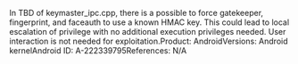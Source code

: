 In TBD of keymaster_ipc.cpp, there is a possible to force gatekeeper, fingerprint, and faceauth to use a known HMAC key. This could lead to local escalation of privilege with no additional execution privileges needed. User interaction is not needed for exploitation.Product: AndroidVersions: Android kernelAndroid ID: A-222339795References: N/A